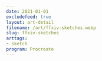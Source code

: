 ```yaml
---
date: 2021-01-01
excludefeed: true
layout: art-detail
filename: /art/ffxiv-sketches.webp
slug: ffxiv-sketches
arttags:
- sketch
program: Procreate
---
```

